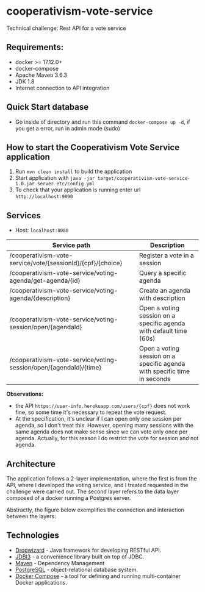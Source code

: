 # cooperativism-vote-service
Technical challenge: Rest API for a vote service

## Requirements:
- docker >= 17.12.0+
- docker-compose
- Apache Maven 3.6.3
- JDK 1.8
- Internet connection to API integration

## Quick Start database
- Go inside of directory and run this command `docker-compose up -d`, if you get a error, run in admin mode (sudo)

## How to start the Cooperativism Vote Service application

1. Run `mvn clean install` to build the application
2. Start application with `java -jar target/cooperativism-vote-service-1.0.jar server etc/config.yml`
3. To check that your application is running enter url `http://localhost:9090`

## Services
- Host: `localhost:8080`

|Service path | Description|
|--------------|------------|
| /cooperativism-vote-service/vote/{sessionId}/{cpf}/{choice} | Register a vote in a session |
| /cooperativism-vote-service/voting-agenda/get-agenda/{id} | Query a specific agenda |
| /cooperativism-vote-service/voting-agenda/{description} | Create an agenda with description |
| /cooperativism-vote-service/voting-session/open/{agendaId} | Open a voting session on a specific agenda with default time (60s)|
| /cooperativism-vote-service/voting-session/open/{agendaId}/{time} | Open a voting session on a specific agenda with specific time in seconds |

**Observations:** 
- the API `https://user-info.herokuapp.com/users/{cpf}` does not work fine, so some time it's necessary to repeat the vote request.
- At the specification, it's unclear if I can open only one session per agenda, so I don't treat this. However, 
opening many sessions with the same agenda does not make sense since we can vote only once per agenda. Actually, for this
reason I do restrict the vote for session and not agenda.

## Architecture

The application follows a 2-layer implementation, where the first is from the API, where I developed the voting service, and I treated requested in the challenge were carried out. The second layer refers to the data layer composed of a docker running a Postgres server.

Abstractly, the figure below exemplifies the connection and interaction between the layers:

## Technologies
- <a href="https://www.dropwizard.io/en/latest/">Dropwizard</a> - Java framework for developing RESTful API.
- <a href="https://jdbi.org/">JDBI3</a> - a convenience library built on top of JDBC.
- <a href="https://maven.apache.org/">Maven</a> - Dependency Management
- <a href="https://www.postgresql.org/">PostgreSQL</a> - object-relational database system.
- <a href="https://docs.docker.com/compose/">Docker Compose</a> - a tool for defining and running multi-container Docker applications.
